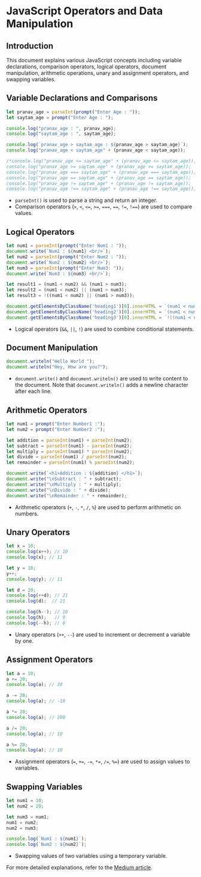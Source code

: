 
# JavaScript Operators and Data Manipulation

## Introduction

This document explains various JavaScript concepts including variable declarations, comparison operators, logical operators, document manipulation, arithmetic operations, unary and assignment operators, and swapping variables.

## Variable Declarations and Comparisons

```javascript
let pranav_age = parseInt(prompt("Enter Age : "));
let saytam_age = prompt("Enter Age : ");

console.log("pranav_age : ", pranav_age);
console.log("saytam_age : ", saytam_age);

console.log(`pranav_age > saytam_age : ${pranav_age > saytam_age}`);
console.log("pranav_age < saytam_age" + (pranav_age < saytam_age));

/*console.log("pranav_age <= saytam_age" + (pranav_age <= saytam_age));
console.log("pranav_age >= saytam_age" + (pranav_age >= saytam_age));
console.log("pranav_age === saytam_age" + (pranav_age === saytam_age));
console.log("pranav_age == saytam_age" + (pranav_age == saytam_age));
console.log("pranav_age != saytam_age" + (pranav_age != saytam_age));
console.log("pranav_age !== saytam_age" + (pranav_age !== saytam_age));*/
```

- `parseInt()` is used to parse a string and return an integer.
- Comparison operators (`>`, `<`, `<=`, `>=`, `===`, `==`, `!=`, `!==`) are used to compare values.

## Logical Operators

```javascript
let num1 = parseInt(prompt("Enter Num1 : "));
document.write(`Num1 : ${num1} <br/>`);
let num2 = parseInt(prompt("Enter Num2 : "));
document.write(`Num2 : ${num2} <br/>`);
let num3 = parseInt(prompt("Enter Num3: "));
document.write(`Num3 : ${num3} <br/>`);

let result1 = (num1 < num2) && (num1 > num3);
let result2 = (num1 < num2) || (num1 > num3);
let result3 = !((num1 < num2) || (num1 > num3));

document.getElementsByClassName('heading1')[0].innerHTML = `(num1 < num2) && (num1 > num3) :  ${result1} <br/>`;
document.getElementsByClassName('heading2')[0].innerHTML = `(num1 < num2) || (num1 > num3) :  ${result2} <br/>`;
document.getElementsByClassName('heading3')[0].innerHTML = `!((num1 < num2) || (num1 > num3)) :  ${result3} <br/>`;
```

- Logical operators (`&&`, `||`, `!`) are used to combine conditional statements.

## Document Manipulation

```javascript
document.writeln("Hello World ");
document.writeln("Hey, How are you?");
```

- `document.write()` and `document.writeln()` are used to write content to the document. Note that `document.writeln()` adds a newline character after each line.

## Arithmetic Operators

```javascript
let num1 = prompt("Enter Number1 :");
let num2 = prompt("Enter Number2 :");

let addition = parseInt(num1) + parseInt(num2);
let subtract = parseInt(num1) - parseInt(num2);
let multiply = parseInt(num1) * parseInt(num2);
let divide = parseInt(num1) / parseInt(num2);
let remainder = parseInt(num1) % parseInt(num2);

document.write(`<h1>Addition : ${addition} </h1>`);
document.write("\nSubtract : " + subtract);
document.write("\nMultiply : " + multiply);
document.write("\nDivide : " + divide);
document.write("\nRemainder : " + remainder);
```

- Arithmetic operators (`+`, `-`, `*`, `/`, `%`) are used to perform arithmetic on numbers.

## Unary Operators

```javascript
let x = 10;
console.log(x++); // 10
console.log(x); // 11

let y = 10;
y++;  
console.log(y); // 11

let d = 20;
console.log(++d); // 21
console.log(d);  // 21

console.log(h--); // 10
console.log(h);   // 9
console.log(--h); // 8
```

- Unary operators (`++`, `--`) are used to increment or decrement a variable by one.

## Assignment Operators

```javascript
let a = 10;
a += 20;
console.log(a); // 30

a -= 20;
console.log(a); // -10

a *= 20;
console.log(a); // 200

a /= 20;
console.log(a); // 10

a %= 20;
console.log(a); // 10
```

- Assignment operators (`=`, `+=`, `-=`, `*=`, `/=`, `%=`) are used to assign values to variables.

## Swapping Variables

```javascript
let num1 = 10;
let num2 = 20;

let num3 = num1;
num1 = num2;
num2 = num3;

console.log(`Num1 : ${num1}`);
console.log(`Num2 : ${num2}`);
```

- Swapping values of two variables using a temporary variable.

For more detailed explanations, refer to the [Medium article](https://medium.com/@pawan2505/understanding-javascript-operators-0b5e39859ed3).
